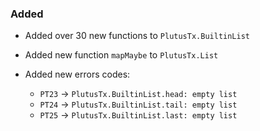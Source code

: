 ### Added

- Added over 30 new functions to `PlutusTx.BuiltinList`

- Added new function `mapMaybe` to `PlutusTx.List`
  
- Added new errors codes: 
  - `PT23` -> `PlutusTx.BuiltinList.head: empty list`
  - `PT24` -> `PlutusTx.BuiltinList.tail: empty list`
  - `PT25` -> `PlutusTx.BuiltinList.last: empty list`
